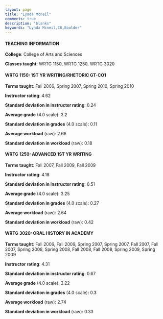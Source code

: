 ```yaml
---
layout: page
title: "Lynda Mcneil" 
comments: true
description: "blanks"
keywords: "Lynda Mcneil,CU,Boulder"
---
```

<head>
<script src="https://ajax.googleapis.com/ajax/libs/jquery/2.1.3/jquery.min.js"></script>
<script src="https://dl.dropboxusercontent.com/s/pc42nxpaw1ea4o9/highcharts.js?dl=0"></script>
<!-- <script src="../assets/js/highcharts.js"></script> -->
<style type="text/css">@font-face {
	font-family: "Bebas Neue";
	src: url(https://www.filehosting.org/file/details/544349/BebasNeue Regular.otf) format("opentype");
	}
	h1.Bebas { 
		font-family: "Bebas Neue", Verdana, Tahoma;
	}
</style>
</head>
	   
#### TEACHING INFORMATION

**College**: College of Arts and Sciences

**Classes taught**: WRTG 1150, WRTG 1250, WRTG 3020

#### WRTG 1150: 1ST YR WRITING/RHETORIC GT-CO1

**Terms taught**: Fall 2006, Spring 2007, Spring 2010, Spring 2010

**Instructor rating**: 4.62

**Standard deviation in instructor rating**: 0.24

**Average grade** (4.0 scale): 3.2

**Standard deviation in grades** (4.0 scale): 0.11

**Average workload** (raw): 2.68

**Standard deviation in workload** (raw): 0.18

#### WRTG 1250: ADVANCED 1ST YR WRITING

**Terms taught**: Fall 2007, Fall 2009, Fall 2009

**Instructor rating**: 4.18

**Standard deviation in instructor rating**: 0.51

**Average grade** (4.0 scale): 3.25

**Standard deviation in grades** (4.0 scale): 0.27

**Average workload** (raw): 2.64

**Standard deviation in workload** (raw): 0.42

#### WRTG 3020: ORAL HISTORY IN ACADEMY

**Terms taught**: Fall 2006, Fall 2006, Spring 2007, Spring 2007, Fall 2007, Fall 2007, Spring 2008, Spring 2008, Fall 2008, Fall 2008, Spring 2009, Spring 2009

**Instructor rating**: 4.31

**Standard deviation in instructor rating**: 0.67

**Average grade** (4.0 scale): 3.22

**Standard deviation in grades** (4.0 scale): 0.3

**Average workload** (raw): 2.74

**Standard deviation in workload** (raw): 0.33

